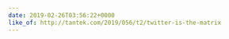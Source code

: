```yaml
---
date: 2019-02-26T03:56:22+0000
like_of: http://tantek.com/2019/056/t2/twitter-is-the-matrix
---
```

